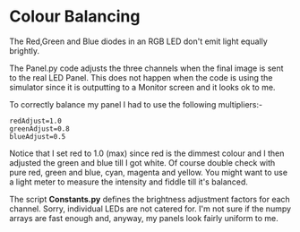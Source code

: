 # Colour Balancing

The Red,Green and Blue diodes in an RGB LED don't emit light equally brightly.

The Panel.py code adjusts the three channels when the final image is sent to the real LED Panel. This does not happen 
when the code is using the simulator since it is outputting to a Monitor screen and it looks ok to me.

To correctly balance my panel I had to use the following multipliers:-

    redAdjust=1.0
    greenAdjust=0.8
    blueAdjust=0.5
 
Notice that I set red to 1.0 (max) since red is the dimmest colour and I then adjusted the green and blue till I got 
white. Of course double check with pure red, green and blue, cyan, magenta and yellow. You might want to use a light 
meter to measure the intensity and fiddle till it's balanced.
 
The script **Constants.py** defines the brightness adjustment factors for each channel. Sorry, individual LEDs are 
not catered for. I'm not sure if the numpy arrays are fast enough and, anyway, my panels look fairly uniform to me.